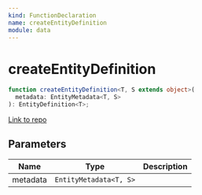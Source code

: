 ```yaml
---
kind: FunctionDeclaration
name: createEntityDefinition
module: data
---
```


# createEntityDefinition

```ts
function createEntityDefinition<T, S extends object>(
  metadata: EntityMetadata<T, S>
): EntityDefinition<T>;
```

[Link to repo](https://github.com/ngrx/platform/blob/master/modules/data/src/entity-metadata/entity-definition.ts#L20-L57)

## Parameters

| Name     | Type                   | Description |
| -------- | ---------------------- | ----------- |
| metadata | `EntityMetadata<T, S>` |             |
